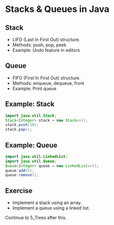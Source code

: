 # Stacks & Queues in Java

## Stack
- LIFO (Last In First Out) structure.
- Methods: push, pop, peek
- Example: Undo feature in editors

## Queue
- FIFO (First In First Out) structure.
- Methods: enqueue, dequeue, front
- Example: Print queue

## Example: Stack
```java
import java.util.Stack;
Stack<Integer> stack = new Stack<>();
stack.push(10);
stack.pop();
```

## Example: Queue
```java
import java.util.LinkedList;
import java.util.Queue;
Queue<Integer> queue = new LinkedList<>();
queue.add(5);
queue.remove();
```

## Exercise
- Implement a stack using an array.
- Implement a queue using a linked list.

Continue to 5_Trees after this.
